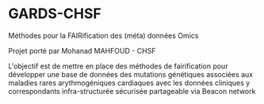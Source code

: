 # GARDS-CHSF
Méthodes pour la FAIRification des (méta) données Omics

Projet porté par Mohanad MAHFOUD - CHSF

L'objectif est de mettre en place des méthodes de fairification pour développer une base de données des mutations génétiques associées aux maladies rares arythmogéniques cardiaques avec les données cliniques y correspondants infra-structurée sécurisée partageable via Beacon network
